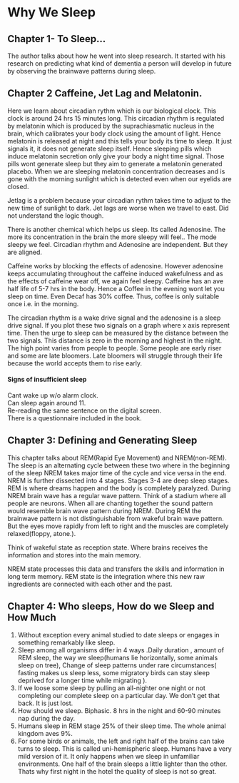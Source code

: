 # Why We Sleep

## Chapter 1- To Sleep…

The author talks about how he went into sleep research. It started with his research on predicting what kind of dementia a person will develop in future by observing the brainwave patterns during sleep.

## Chapter 2 Caffeine, Jet Lag and Melatonin.

Here we learn about circadian rythm which is our biological clock. This clock is around 24 hrs 15 minutes long. This circadian rhythm is regulated by melatonin which is produced by the suprachiasmatic nucleus in the brain, which calibrates your body clock using the amount of light. Hence melatonin is released at night and this tells your body its time to sleep. It just signals it, it does not generate sleep itself. Hence sleeping pills which induce melatonin secretion only give your body a night time signal. Those pills wont generate sleep but they aim to generate a melatonin generated placebo. When we are sleeping melatonin concentration decreases and is gone with the morning sunlight which is detected even when our eyelids are closed.

Jetlag is a problem because your circadian rythm takes time to adjust to the new time of sunlight to dark.
Jet lags are worse when we travel to east. Did not understand the logic though. 


There is another chemical which helps us sleep. Its called Adenosine. The more its concentration in the brain the more sleepy will feel.. The mode sleepy we feel. Circadian rhythm and Adenosine are independent. But they are aligned. 

Caffeine works by blocking the effects of adenosine. However adenosine keeps accumulating throughout the caffeine induced wakefulness and as the effects of caffeine wear off, we again feel sleepy. 
Caffeine has an ave half life of 5-7 hrs in the body. Hence a Coffee in the evening wont let you sleep on time. Even Decaf has 30% coffee. Thus, coffee is only suitable once i.e. in the morning.

The circadian rhythm is a wake drive signal and the adenosine is a sleep drive signal. If you plot these two signals on a graph where x axis represent time. Then the urge to sleep can be measured by the distance between the two signals. This distance is zero in the morning and highest in the night. The high point varies from people to people. Some people are early riser and some are late bloomers. Late bloomers will struggle through their life because the world accepts them to rise early.

#### Signs of insufficient sleep
Cant wake up w/o alarm clock.  
Can sleep again around 11.  
Re-reading the same sentence on the digital screen.   
There is a questionnaire included in the book.  


## Chapter 3: Defining and Generating Sleep

This chapter talks about REM(Rapid Eye Movement) and NREM(non-REM).
The sleep is an alternating cycle between these two where in the beginning of the sleep NREM takes major time of the cycle and vice versa in the end.
NREM is further dissected into 4 stages. Stages 3-4 are deep sleep stages.
REM is where dreams happen and the body is completely paralyzed.
During NREM brain wave has a regular wave pattern. Think of a stadium where all people are neurons. When all are chanting together the sound pattern would resemble brain wave pattern during NREM.
During REM the brainwave pattern is not distinguishable from wakeful brain wave pattern. But the eyes move rapidly from left to right and the muscles are completely relaxed(floppy, atone.).

Think of wakeful state as reception state. Where brains receives the information and stores into the main memory.

NREM state processes this data and transfers the skills and information in long term memory.
REM state is the integration where this new raw ingredients are connected with each other and the past.


## Chapter 4: Who sleeps, How do we Sleep and How Much

1. Without exception every animal studied to date sleeps or engages in something remarkably like sleep.
2. Sleep among all organisms differ in 4 ways .Daily duration , amount of REM sleep, the way we sleep(humans lie horizontally, some animals sleep on tree), Change of sleep patterns under rare circumstances( fasting makes us sleep less, some migratory birds can stay sleep deprived for a longer time while migrating ).
3. If we loose some sleep by pulling an all-nighter one night or not completing our complete sleep on a particular day. We don’t get that back. It is just lost.
4. How should we sleep. Biphasic. 8 hrs in the night and 60-90 minutes nap during the day.
5. Humans sleep in REM stage 25% of their sleep time. The whole animal kingdom aves 9%.
6. For some birds or animals, the left and right half of the brains can take turns to sleep. This is called uni-hemispheric sleep. Humans have a very mild version of it. It only happens when we sleep in unfamiliar environments. One half of the brain sleeps a little lighter than the other. Thats why first night in the hotel the quality of sleep is not so great.




